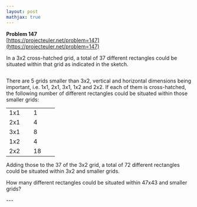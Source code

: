 ```yaml
---
layout: post
mathjax: true
---
```

**Problem 147**  
[https://projecteuler.net/problem=147](https://projecteuler.net/problem=147)

<p>In a 3x2 cross-hatched grid, a total of 37 different rectangles could be situated within that grid as indicated in the sketch.</p>
<div class="center"><img src="https://projecteuler.net/project/images/p147.png" class="dark_img" alt="" /></div>
<p>There are 5 grids smaller than 3x2, vertical and horizontal dimensions being important, i.e. 1x1, 2x1, 3x1, 1x2 and 2x2. If each of them is cross-hatched, the following number of different rectangles could be situated within those smaller grids:</p>
<table class="grid" style="margin:0 auto;">
<tr><td style="width:50px;">1x1</td><td style="width:50px;">1</td></tr>
<tr><td>2x1</td><td>4</td></tr>
<tr><td>3x1</td><td>8</td></tr>
<tr><td>1x2</td><td>4</td></tr>
<tr><td>2x2</td><td>18</td></tr>
</table>

<p>Adding those to the 37 of the 3x2 grid, a total of 72 different rectangles could be situated within 3x2 and smaller grids.</p>

<p>How many different rectangles could be situated within 47x43 and smaller grids?</p>
---
